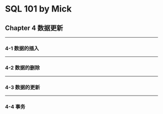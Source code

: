 # SQL 101 by Mick #
## Chapter 4 数据更新 ##

---
### 4-1 数据的插入 ###





---
### 4-2 数据的删除 ###






---
### 4-3 数据的更新 ###






---
### 4-4 事务 ###
